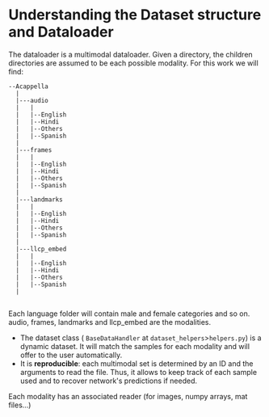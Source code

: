 # Understanding the Dataset structure and Dataloader
The dataloader is a multimodal dataloader. Given a directory, the children directories
are assumed to be each possible modality. For this work we will find:
```
--Acappella
  |
  |---audio
  |   |
  |   |--English
  |   |--Hindi
  |   |--Others
  |   |--Spanish 
  |
  |---frames  
  |   |
  |   |--English
  |   |--Hindi
  |   |--Others
  |   |--Spanish 
  |
  |---landmarks  
  |   |
  |   |--English
  |   |--Hindi
  |   |--Others
  |   |--Spanish 
  |
  |---llcp_embed  
  |   |
  |   |--English
  |   |--Hindi
  |   |--Others
  |   |--Spanish 
  |
  
```

Each language folder will contain male and female categories and so on.  audio, frames, landmarks and llcp_embed
are the modalities.  

* The dataset class  ( `BaseDataHandler` at `dataset_helpers`>`helpers.py`) is a dynamic dataset.
It will match the samples for each modality and will offer to the user automatically.  
* It is **reproducible**: each multimodal set is determined by an ID and the arguments to read the file.
Thus, it allows to keep track of each sample used and to recover network's predictions if needed.
  
Each modality has an associated reader (for images, numpy arrays, mat files...)
